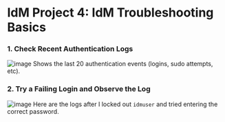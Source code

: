 # IdM Project 4: IdM Troubleshooting Basics

### 1. Check Recent Authentication Logs
![image](https://github.com/user-attachments/assets/a595e08c-4c79-44fb-ad3f-2a3b927f6801)
Shows the last 20 authentication events (logins, sudo attempts, etc).

### 2. Try a Failing Login and Observe the Log
![image](https://github.com/user-attachments/assets/39fcd5a2-cec6-4559-90b4-f476acf0e9a6)
Here are the logs after I locked out `idmuser` and tried entering the correct password.

